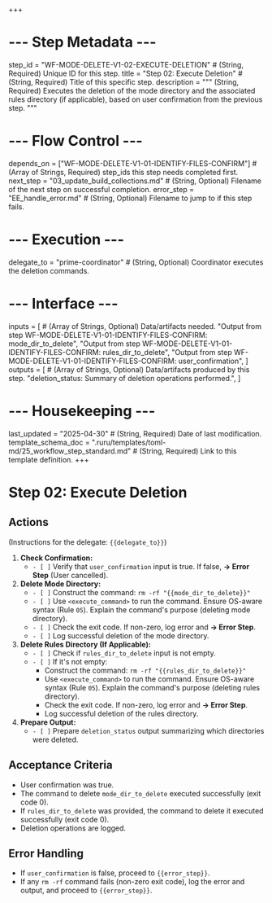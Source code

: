 +++
# --- Step Metadata ---
step_id = "WF-MODE-DELETE-V1-02-EXECUTE-DELETION" # (String, Required) Unique ID for this step.
title = "Step 02: Execute Deletion" # (String, Required) Title of this specific step.
description = """
(String, Required) Executes the deletion of the mode directory and the associated rules directory (if applicable),
based on user confirmation from the previous step.
"""

# --- Flow Control ---
depends_on = ["WF-MODE-DELETE-V1-01-IDENTIFY-FILES-CONFIRM"] # (Array of Strings, Required) step_ids this step needs completed first.
next_step = "03_update_build_collections.md" # (String, Optional) Filename of the next step on successful completion.
error_step = "EE_handle_error.md" # (String, Optional) Filename to jump to if this step fails.

# --- Execution ---
delegate_to = "prime-coordinator" # (String, Optional) Coordinator executes the deletion commands.

# --- Interface ---
inputs = [ # (Array of Strings, Optional) Data/artifacts needed.
    "Output from step WF-MODE-DELETE-V1-01-IDENTIFY-FILES-CONFIRM: mode_dir_to_delete",
    "Output from step WF-MODE-DELETE-V1-01-IDENTIFY-FILES-CONFIRM: rules_dir_to_delete",
    "Output from step WF-MODE-DELETE-V1-01-IDENTIFY-FILES-CONFIRM: user_confirmation",
]
outputs = [ # (Array of Strings, Optional) Data/artifacts produced by this step.
    "deletion_status: Summary of deletion operations performed.",
]

# --- Housekeeping ---
last_updated = "2025-04-30" # (String, Required) Date of last modification.
template_schema_doc = ".ruru/templates/toml-md/25_workflow_step_standard.md" # (String, Required) Link to this template definition.
+++

# Step 02: Execute Deletion

## Actions

(Instructions for the delegate: `{{delegate_to}}`)

1.  **Check Confirmation:**
    *   `- [ ]` Verify that `user_confirmation` input is true. If false, **-> Error Step** (User cancelled).
2.  **Delete Mode Directory:**
    *   `- [ ]` Construct the command: `rm -rf "{{mode_dir_to_delete}}"`
    *   `- [ ]` Use `<execute_command>` to run the command. Ensure OS-aware syntax (Rule `05`). Explain the command's purpose (deleting mode directory).
    *   `- [ ]` Check the exit code. If non-zero, log error and **-> Error Step**.
    *   `- [ ]` Log successful deletion of the mode directory.
3.  **Delete Rules Directory (If Applicable):**
    *   `- [ ]` Check if `rules_dir_to_delete` input is not empty.
    *   `- [ ]` If it's not empty:
        *   Construct the command: `rm -rf "{{rules_dir_to_delete}}"`
        *   Use `<execute_command>` to run the command. Ensure OS-aware syntax (Rule `05`). Explain the command's purpose (deleting rules directory).
        *   Check the exit code. If non-zero, log error and **-> Error Step**.
        *   Log successful deletion of the rules directory.
4.  **Prepare Output:**
    *   `- [ ]` Prepare `deletion_status` output summarizing which directories were deleted.

## Acceptance Criteria

*   User confirmation was true.
*   The command to delete `mode_dir_to_delete` executed successfully (exit code 0).
*   If `rules_dir_to_delete` was provided, the command to delete it executed successfully (exit code 0).
*   Deletion operations are logged.

## Error Handling

*   If `user_confirmation` is false, proceed to `{{error_step}}`.
*   If any `rm -rf` command fails (non-zero exit code), log the error and output, and proceed to `{{error_step}}`.
